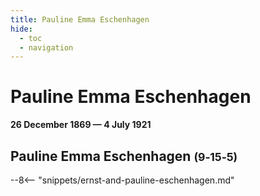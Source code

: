 ```yaml
---
title: Pauline Emma Eschenhagen
hide:
  - toc
  - navigation 
---
```


# Pauline Emma Eschenhagen

**26 December 1869 — 4 July 1921**

## Pauline Emma Eschenhagen <small>(9‑15‑5)</small>

--8<-- "snippets/ernst-and-pauline-eschenhagen.md"
